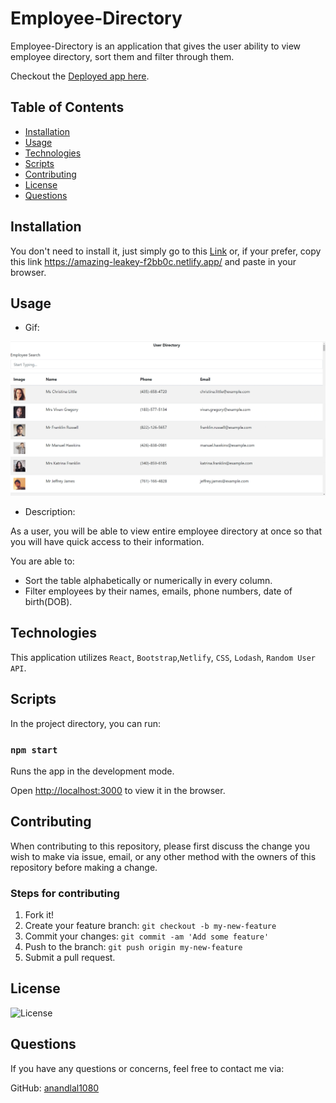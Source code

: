 # Employee-Directory

Employee-Directory is an application that gives the user ability to view employee directory, sort them and filter through them.

Checkout the [Deployed app here](https://amazing-leakey-f2bb0c.netlify.app/).

## Table of Contents

- [Installation](#installation)
- [Usage](#usage)
- [Technologies](#technologies)
- [Scripts](#Scripts)
- [Contributing](#contributing)
- [License](#license)
- [Questions](#questions)

## Installation

You don't need to install it, just simply go to this [Link](https://amazing-leakey-f2bb0c.netlify.app/) or, if your prefer, copy this link https://amazing-leakey-f2bb0c.netlify.app/ and paste in your browser.

## Usage

- Gif:

![Demo](./assets/demo.gif)

- Description:

As a user, you will be able to view entire employee directory at once so that you will have quick access to their information.

You are able to:

- Sort the table alphabetically or numerically in every column.
- Filter employees by their names, emails, phone numbers, date of birth(DOB).

## Technologies

This application utilizes `React`, `Bootstrap`,`Netlify`, `CSS`, `Lodash`, `Random User API`.

## Scripts

In the project directory, you can run:

### `npm start`

Runs the app in the development mode.

Open [http://localhost:3000](http://localhost:3000) to view it in the browser.

## Contributing

When contributing to this repository, please first discuss the change you wish to make via issue, email, or any other method with the owners of this repository before making a change.

### Steps for contributing

1. Fork it!
2. Create your feature branch: `git checkout -b my-new-feature`
3. Commit your changes: `git commit -am 'Add some feature'`
4. Push to the branch: `git push origin my-new-feature`
5. Submit a pull request.

## License

![License](https://img.shields.io/badge/License-MIT-blue)

## Questions

If you have any questions or concerns, feel free to contact me via:

GitHub: [anandlal1080](https://github.com/anandlal1080)
